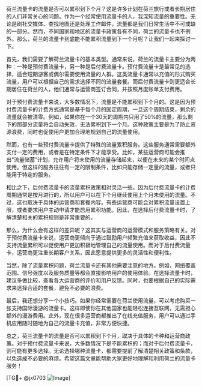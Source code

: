 荷兰流量卡的流量是否可以累积到下个月？这是许多计划在荷兰旅行或者长期居住的人们非常关心的问题。作为一个经常使用流量卡的人，我深知流量的重要性。无论是刷社交媒体、查找地图还是处理工作邮件，流量都是我们日常生活中不可或缺的一部分。然而，不同国家和地区的流量卡政策各有不同，荷兰的流量卡也不例外。那么，荷兰的流量卡到底能不能累积流量到下一个月呢？让我们一起来探讨一下。

首先，我们需要了解荷兰流量卡的基本类型。通常来说，荷兰的流量卡主要分为两种：一种是预付费流量卡，另一种是后付费流量卡。预付费流量卡是最常见的选择，适合短期游客或偶尔需要使用流量的人群。这类流量卡通常以充值的形式购买流量，用户可以根据自己的需求选择不同的流量套餐。而后付费流量卡则更适合长期居住在荷兰的人，他们通常与运营商签订合同，并按照月度账单支付费用。

对于预付费流量卡来说，大多数情况下，流量是不能累积到下个月的。这是因为预付费流量卡的计费方式通常是基于每个月的固定周期，一旦这个周期结束，剩余的流量就会被清零。例如，如果你在一个30天的周期内只用了50%的流量，那么剩下的那部分流量将会自动失效，无法累积到下一个月。这种政策主要是为了防止资源浪费，同时也促使用户更加合理地规划自己的流量使用。

然而，也有一些预付费流量卡提供了特殊的流量累积服务。这些服务通常需要额外支付一定的费用，或者是在特定条件下才能享受。比如，某些运营商可能会推出“流量储蓄”计划，允许用户将未使用的流量存储起来，以便在未来的某个时间点使用。但这样的服务往往有一定的限制条件，比如只能存储一定量的流量，或者只能用于特定的服务。

相比之下，后付费流量卡的流量累积政策相对灵活一些。因为后付费流量卡的计费周期通常是按月进行的，所以用户可以在下个月继续使用上个月未使用的流量。不过，这也取决于具体的运营商和套餐内容。有些运营商可能会对累积流量设置上限，或者要求用户主动申请才能启用累积功能。因此，在选择后付费流量卡时，了解清楚相关的累积规则是非常重要的。

那么，为什么会有这样的差异呢？这其实与运营商的运营模式和服务策略有关。对于预付费流量卡来说，运营商更倾向于通过鼓励用户频繁充值来获取收益，因此不支持流量累积可以促使用户更加积极地管理自己的流量使用。而对于后付费流量卡，运营商更注重长期客户关系，因此愿意提供更多的灵活性和便利性。

当然，除了流量累积问题，荷兰流量卡还有其他需要注意的地方。例如，网络覆盖范围、信号强度以及服务质量等都会直接影响用户的使用体验。在选择流量卡时，建议多做比较，查看各大运营商的评价和用户反馈。同时，也要根据自己的实际需求来选择合适的套餐，避免不必要的浪费。

最后，我还想分享一个小技巧。如果你经常需要在荷兰使用流量，可以考虑购买一张支持国际漫游的流量卡。这样即使你在其他国家也能轻松连接互联网，无需担心额外的漫游费用。此外，现在很多运营商都推出了在线充值服务，用户可以通过手机应用随时随地为自己的流量卡充值，非常方便快捷。

总之，荷兰流量卡的流量是否可以累积到下个月，取决于具体的卡种和运营商政策。对于预付费流量卡来说，大多数情况下是不能累积的；而对于后付费流量卡，则可能有更多选择。无论选择哪种流量卡，都需要提前了解清楚相关政策和条款，以免造成不必要的麻烦。希望这篇文章能帮助大家更好地理解和利用荷兰的流量卡服务！

[TG💪+ @jx0703 ![Image](https://github.com/user-attachments/assets/dbca1d08-cadb-493c-b0ec-ad6f7a83f270)]